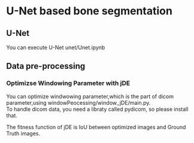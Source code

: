 # U-Net based bone segmentation

## U-Net
You can execute U-Net unet/Unet.ipynb



## Data pre-processing
### Optimizse Windowing Parameter with jDE
You can optimize windwowing parameter,which is the part of dicom parameter,using windowPeocessing/window_jDE/main.py.  
To handle dicom data, you need a libraty called pydicom, so please install that.

The fitness function of jDE is IoU between optimized images and Ground Truth images.

<!--
windowPeocessing/window_jDE/main.pyでwindow parameterをjDEで最適化できます  
pydicomが必要なのでインストールしてください

iou.pyのcalcIoU関数でIoUを計算、windowing.pyのwindowing関数でwindow処理をしています
-->
